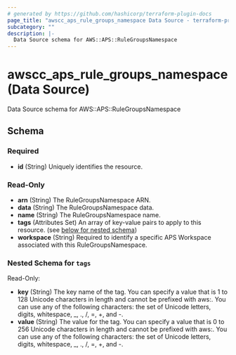 ```yaml
---
# generated by https://github.com/hashicorp/terraform-plugin-docs
page_title: "awscc_aps_rule_groups_namespace Data Source - terraform-provider-awscc"
subcategory: ""
description: |-
  Data Source schema for AWS::APS::RuleGroupsNamespace
---
```


# awscc_aps_rule_groups_namespace (Data Source)

Data Source schema for AWS::APS::RuleGroupsNamespace



<!-- schema generated by tfplugindocs -->
## Schema

### Required

- **id** (String) Uniquely identifies the resource.

### Read-Only

- **arn** (String) The RuleGroupsNamespace ARN.
- **data** (String) The RuleGroupsNamespace data.
- **name** (String) The RuleGroupsNamespace name.
- **tags** (Attributes Set) An array of key-value pairs to apply to this resource. (see [below for nested schema](#nestedatt--tags))
- **workspace** (String) Required to identify a specific APS Workspace associated with this RuleGroupsNamespace.

<a id="nestedatt--tags"></a>
### Nested Schema for `tags`

Read-Only:

- **key** (String) The key name of the tag. You can specify a value that is 1 to 128 Unicode characters in length and cannot be prefixed with aws:. You can use any of the following characters: the set of Unicode letters, digits, whitespace, _, ., /, =, +, and -.
- **value** (String) The value for the tag. You can specify a value that is 0 to 256 Unicode characters in length and cannot be prefixed with aws:. You can use any of the following characters: the set of Unicode letters, digits, whitespace, _, ., /, =, +, and -.


